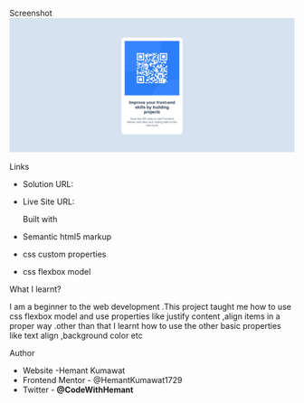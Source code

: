 Screenshot![1743159338409](image/info/1743159338409.png)

Links

- Solution URL:
- Live Site URL:

  Built with
- Semantic html5 markup
- css custom properties
- css flexbox model

What I learnt?

I am a beginner to the web development .This project taught me how to use css flexbox model and use properties like justify content ,align items in a proper way .other than that I learnt how to use the other basic properties like text align ,background color etc


Author

- Website -Hemant Kumawat
- Frontend Mentor - @HemantKumawat1729
- Twitter - **@CodeWithHemant**
